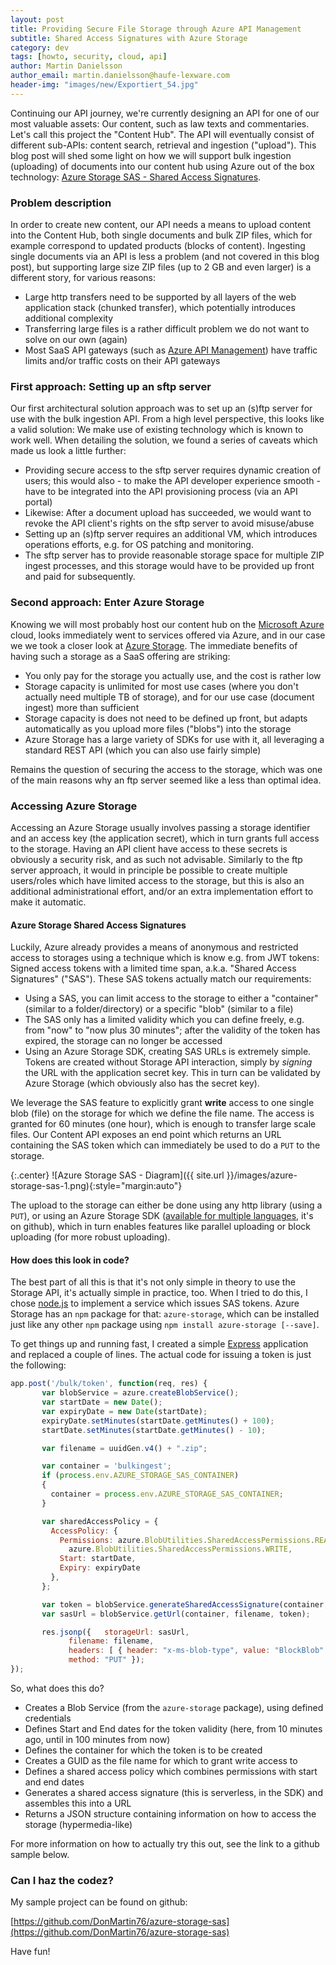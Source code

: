 ```yaml
---
layout: post
title: Providing Secure File Storage through Azure API Management
subtitle: Shared Access Signatures with Azure Storage
category: dev
tags: [howto, security, cloud, api]
author: Martin Danielsson
author_email: martin.danielsson@haufe-lexware.com
header-img: "images/new/Exportiert_54.jpg"
---
```


Continuing our API journey, we're currently designing an API for one of our most valuable assets: Our content, such as law texts and commentaries. Let's call this project the "Content Hub". The API will eventually consist of different sub-APIs: content search, retrieval and ingestion ("upload"). This blog post will shed some light on how we will support bulk ingestion (uploading) of documents into our content hub using Azure out of the box technology: [Azure Storage SAS - Shared Access Signatures](https://azure.microsoft.com/en-us/documentation/articles/storage-dotnet-shared-access-signature-part-1/).

### Problem description

In order to create new content, our API needs a means to upload content into the Content Hub, both single documents and bulk ZIP files, which for example correspond to updated products (blocks of content). Ingesting single documents via an API is less a problem (and not covered in this blog post), but supporting large size ZIP files (up to 2 GB and even larger) is a different story, for various reasons:

* Large http transfers need to be supported by all layers of the web application stack (chunked transfer), which potentially introduces additional complexity
* Transferring large files is a rather difficult problem we do not want to solve on our own (again)
* Most SaaS API gateways (such as [Azure API Management](https://azure.microsoft.com/en-us/services/api-management/)) have traffic limits and/or traffic costs on their API gateways

### First approach: Setting up an sftp server

Our first architectural solution approach was to set up an (s)ftp server for use with the bulk ingestion API. From a high level perspective, this looks like a valid solution: We make use of existing technology which is known to work well. When detailing the solution, we found a series of caveats which made us look a little further:

* Providing secure access to the sftp server requires dynamic creation of users; this would also - to make the API developer experience smooth - have to be integrated into the API provisioning process (via an API portal)
* Likewise: After a document upload has succeeded, we would want to revoke the API client's rights on the sftp server to avoid misuse/abuse
* Setting up an (s)ftp server requires an additional VM, which introduces operations efforts, e.g. for OS patching and monitoring.
* The sftp server has to provide reasonable storage space for multiple ZIP ingest processes, and this storage would have to be provided up front and paid for subsequently.

### Second approach: Enter Azure Storage

Knowing we will most probably host our content hub on the [Microsoft Azure](https://azure.microsoft.com) cloud, looks immediately went to services offered via Azure, and in our case we we took a closer look at [Azure Storage](https://azure.microsoft.com/en-us/services/storage/). The immediate benefits of having such a storage as a SaaS offering are striking:

* You only pay for the storage you actually use, and the cost is rather low
* Storage capacity is unlimited for most use cases (where you don't actually need multiple TB of storage), and for our use case (document ingest) more than sufficient
* Storage capacity is does not need to be defined up front, but adapts automatically as you upload more files ("blobs") into the storage
* Azure Storage has a large variety of SDKs for use with it, all leveraging a standard REST API (which you can also use fairly simple)

Remains the question of securing the access to the storage, which was one of the main reasons why an ftp server seemed like a less than optimal idea.

### Accessing Azure Storage

Accessing an Azure Storage usually involves passing a storage identifier and an access key (the application secret), which in turn grants full access to the storage. Having an API client have access to these secrets is obviously a security risk, and as such not advisable. Similarly to the ftp server approach, it would in principle be possible to create multiple users/roles which have limited access to the storage, but this is also an additional administrational effort, and/or an extra implementation effort to make it automatic.

#### Azure Storage Shared Access Signatures

Luckily, Azure already provides a means of anonymous and restricted access to storages using a technique which is know e.g. from JWT tokens: Signed access tokens with a limited time span, a.k.a. "Shared Access Signatures" ("SAS"). These SAS tokens actually match our requirements:

* Using a SAS, you can limit access to the storage to either a "container" (similar to a folder/directory) or a specific "blob" (similar to a file)
* The SAS only has a limited validity which you can define freely, e.g. from "now" to "now plus 30 minutes"; after the validity of the token has expired, the storage can no longer be accessed
* Using an Azure Storage SDK, creating SAS URLs is extremely simple. Tokens are created without Storage API interaction, simply by *signing* the URL with the application secret key. This in turn can be validated by Azure Storage (which obviously also has the secret key).

We leverage the SAS feature to explicitly grant **write** access to one single blob (file) on the storage for which we define the file name. The access is granted for 60 minutes (one hour), which is enough to transfer large scale files. Our Content API exposes an end point which returns an URL containing the SAS token which can immediately be used to do a `PUT` to the storage.

{:.center}
![Azure Storage SAS - Diagram]({{ site.url }}/images/azure-storage-sas-1.png){:style="margin:auto"}

The upload to the storage can either be done using any http library (using a `PUT`), or using an Azure Storage SDK ([available for multiple languages](https://github.com/Azure?utf8=%E2%9C%93&query=storage), it's on github), which in turn enables features like parallel uploading or block uploading (for more robust uploading).

#### How does this look in code?

The best part of all this is that it's not only simple in theory to use the Storage API, it's actually simple in practice, too. When I tried to do this, I chose [node.js](https://nodejs.org) to implement a service which issues SAS tokens. Azure Storage has an `npm` package for that: `azure-storage`, which can be installed just like any other `npm` package using `npm install azure-storage [--save]`.

To get things up and running fast, I created a simple [Express](https://expressjs.com) application and replaced a couple of lines. The actual code for issuing a token is just the following:

```javascript
app.post('/bulk/token', function(req, res) {
	   var blobService = azure.createBlobService();
	   var startDate = new Date();
	   var expiryDate = new Date(startDate);
	   expiryDate.setMinutes(startDate.getMinutes() + 100);
	   startDate.setMinutes(startDate.getMinutes() - 10);

	   var filename = uuidGen.v4() + ".zip";

       var container = 'bulkingest';
       if (process.env.AZURE_STORAGE_SAS_CONTAINER)
       {
         container = process.env.AZURE_STORAGE_SAS_CONTAINER;
       }

	   var sharedAccessPolicy = {
	     AccessPolicy: {
	       Permissions: azure.BlobUtilities.SharedAccessPermissions.READ +
	         azure.BlobUtilities.SharedAccessPermissions.WRITE,
	       Start: startDate,
	       Expiry: expiryDate
	     },
	   };

	   var token = blobService.generateSharedAccessSignature(container, filename, sharedAccessPolicy);
	   var sasUrl = blobService.getUrl(container, filename, token);

	   res.jsonp({   storageUrl: sasUrl, 
			 filename: filename,
			 headers: [ { header: "x-ms-blob-type", value: "BlockBlob" } ], 
			 method: "PUT" });
});
``` 

So, what does this do?

* Creates a Blob Service (from the `azure-storage` package), using defined credentials
* Defines Start and End dates for the token validity (here, from 10 minutes ago, until in 100 minutes from now)
* Defines the container for which the token is to be created
* Creates a GUID as the file name for which to grant write access to
* Defines a shared access policy which combines permissions with start and end dates
* Generates a shared access signature (this is serverless, in the SDK) and assembles this into a URL
* Returns a JSON structure containing information on how to access the storage (hypermedia-like)

For more information on how to actually try this out, see the link to a github sample below.

### Can I haz the codez?

My sample project can be found on github:

[https://github.com/DonMartin76/azure-storage-sas](https://github.com/DonMartin76/azure-storage-sas)

Have fun!
